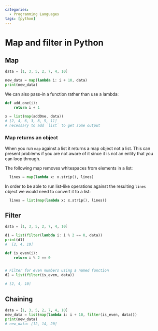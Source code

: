 ```yaml
---
categories:
  - Programming Languages
tags: [python]
---
```


# Map and filter in Python

## Map

```py
data = [1, 3, 5, 2, 7, 4, 10]

new_data = map(lambda i: i + 10, data)
print(new_data)
```

We can also pass-in a function rather than use a lambda:

```py
def add_one(i):
    return i + 1

x = list(map(addOne, data))
# [2, 4, 6, 3, 8, 5, 11]
# necessary to add `list` to get some output
```

### Map returns an object

When you run `map` against a list it returns a map object not a list. This can
present problems if you are not aware of it since it is not an entity that you
can loop through.

The following map removes whitespaces from elements in a list:

```py
  lines = map(lambda x: x.strip(), lines)
```

In order to be able to run list-like operations against the resulting `lines`
object we would need to convert it to a list:

```py
  lines = list(map(lambda x: x.strip(), lines))
```

## Filter

```py
data = [1, 3, 5, 2, 7, 4, 10]

d1 = list(filter(lambda i: i % 2 == 0, data))
print(d1)
#  [2, 4, 10]

def is_even(i):
    return i % 2 == 0


# Filter for even numbers using a named function
d2 = list(filter(is_even, data))

# [2, 4, 10]
```

## Chaining

```py
data = [1, 3, 5, 2, 7, 4, 10]
new_data = list(map(lambda i: i + 10, filter(is_even, data)))
print(new_data)
# new_data: [12, 14, 20]
```
